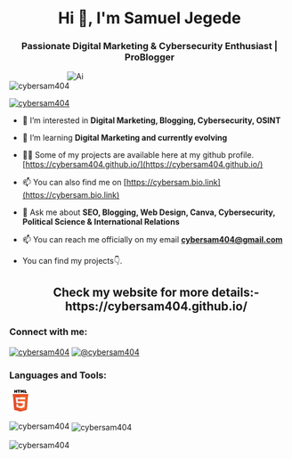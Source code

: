 <h1 align="center">Hi 👋, I'm Samuel Jegede</h1>
<h3 align="center">Passionate Digital Marketing & Cybersecurity Enthusiast | ProBlogger</h3>
<img align="right" alt="Ai" width="400" src="https://media.tenor.com/sZVtHiyzZIsAAAAC/ai-cyborg.gif">

<p align="left"> <img src="https://komarev.com/ghpvc/?username=cybersam404&label=Profile%20views&color=0e75b6&style=flat" alt="cybersam404" /> </p>

<p align="left"> <a href="https://twitter.com/cybersam404" target="blank"><img src="https://img.shields.io/twitter/follow/cybersam404?logo=twitter&style=for-the-badge" alt="cybersam404" /></a> </p>

- 🔭 I’m interested in **Digital Marketing, Blogging, Cybersecurity, OSINT**

- 🌱 I’m learning **Digital Marketing and currently evolving**

- 👨‍💻 Some of my projects are available here at my github profile. [https://cybersam404.github.io/](https://cybersam404.github.io/)

- 📫 You can also find me on [https://cybersam.bio.link](https://cybersam.bio.link)

- 💬 Ask me about **SEO, Blogging, Web Design, Canva, Cybersecurity, Political Science & International Relations**

- 📫 You can reach me officially on my email **cybersam404@gmail.com**

- You can find my projects👇. 


  <h2 align="center">Check my website for more details:- https://cybersam404.github.io/</h2>



<h3 align="left">Connect with me:</h3>
<p align="left">
<a href="https://twitter.com/cybersam404" target="blank"><img align="center" src="https://raw.githubusercontent.com/rahuldkjain/github-profile-readme-generator/master/src/images/icons/Social/twitter.svg" alt="cybersam404" height="30" width="40" /></a>
<a href="https://medium.com/@cybersam404" target="blank"><img align="center" src="https://raw.githubusercontent.com/rahuldkjain/github-profile-readme-generator/master/src/images/icons/Social/medium.svg" alt="@cybersam404" height="30" width="40" /></a>
</p>

<h3 align="left">Languages and Tools:</h3>
<p align="left"> <a href="https://www.w3.org/html/" target="_blank" rel="noreferrer"> <img src="https://raw.githubusercontent.com/devicons/devicon/master/icons/html5/html5-original-wordmark.svg" alt="html5" width="40" height="40"/> </a> </p>

<p><img align="left" src="https://github-readme-stats.vercel.app/api/top-langs?username=cybersam404&show_icons=true&locale=en&layout=compact" alt="cybersam404" /></p>

<p>&nbsp;<img align="center" src="https://github-readme-stats.vercel.app/api?username=cybersam404&show_icons=true&locale=en" alt="cybersam404" /></p>

<p><img align="center" src="https://github-readme-streak-stats.herokuapp.com/?user=cybersam404&" alt="cybersam404" /></p>
